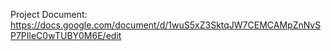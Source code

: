 Project Document:
https://docs.google.com/document/d/1wuS5xZ3SktqJW7CEMCAMpZnNvSP7PIleC0wTUBY0M6E/edit